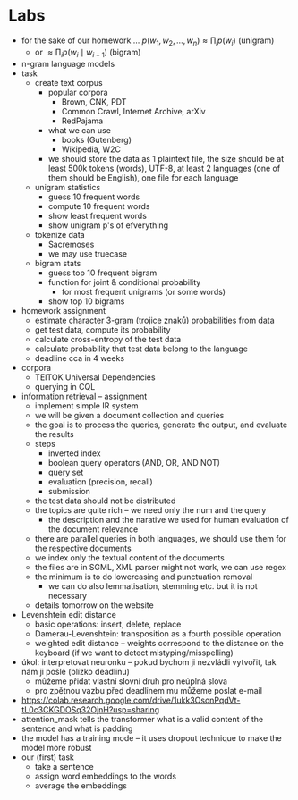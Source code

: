 # Labs

- for the sake of our homework … $p(w_1,w_2,\dots,w_n)\approx \prod_i p(w_i)$ (unigram)
	- or $\approx\prod_i p(w_{i}\mid w_{i-1})$ (bigram)
- n-gram language models
- task
	- create text corpus
		- popular corpora
			- Brown, CNK, PDT
			- Common Crawl, Internet Archive, arXiv
			- RedPajama
		- what we can use
			- books (Gutenberg)
			- Wikipedia, W2C
		- we should store the data as 1 plaintext file, the size should be at least 500k tokens (words), UTF-8, at least 2 languages (one of them should be English), one file for each language
	- unigram statistics
		- guess 10 frequent words
		- compute 10 frequent words
		- show least frequent words
		- show unigram p's of efverything
	- tokenize data
		- Sacremoses
		- we may use truecase
	- bigram stats
		- guess top 10 frequent bigram
		- function for joint & conditional probability
			- for most frequent unigrams (or some words)
		- show top 10 bigrams
- homework assignment
	- estimate character 3-gram (trojice znaků) probabilities from data
	- get test data, compute its probability
	- calculate cross-entropy of the test data
	- calculate probability that test data belong to the language
	- deadline cca in 4 weeks
- corpora
	- TEITOK Universal Dependencies
	- querying in CQL
- information retrieval – assignment
	- implement simple IR system
	- we will be given a document collection and queries
	- the goal is to process the queries, generate the output, and evaluate the results
	- steps
		- inverted index
		- boolean query operators (AND, OR, AND NOT)
		- query set
		- evaluation (precision, recall)
		- submission
	- the test data should not be distributed
	- the topics are quite rich – we need only the num and the query
		- the description and the narative we used for human evaluation of the document relevance
	- there are parallel queries in both languages, we should use them for the respective documents
	- we index only the textual content of the documents
	- the files are in SGML, XML parser might not work, we can use regex
	- the minimum is to do lowercasing and punctuation removal
		- we can do also lemmatisation, stemming etc. but it is not necessary
	- details tomorrow on the website
- Levenshtein edit distance
	- basic operations: insert, delete, replace
	- Damerau-Levenshtein: transposition as a fourth possible operation
	- weighted edit distance – weights correspond to the distance on the keyboard (if we want to detect mistyping/misspelling)
- úkol: interpretovat neuronku – pokud bychom ji nezvládli vytvořit, tak nám ji pošle (blízko deadlinu)
	- můžeme přidat vlastní slovní druh pro neúplná slova
	- pro zpětnou vazbu před deadlinem mu můžeme poslat e-mail
- https://colab.research.google.com/drive/1ukk3OsonPqdVt-tL0c3CKGDOSq32OjnH?usp=sharing
- attention_mask tells the transformer what is a valid content of the sentence and what is padding
- the model has a training mode – it uses dropout technique to make the model more robust
- our (first) task
	- take a sentence
	- assign word embeddings to the words
	- average the embeddings
